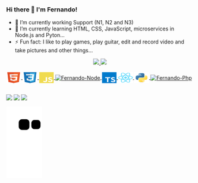 ### Hi there 👋 I'm Fernando!

- 🔭 I’m currently working Support (N1, N2 and N3)
- 🌱 I’m currently learning HTML, CSS, JavaScript, microservices in Node.js and Pyton...
- ⚡ Fun fact: I like to play games, play guitar, edit and record video and take pictures and other things...

<div align="center">
  <a href="https://github.com/FernandSa">
  <img height="150em" src="https://github-readme-stats.vercel.app/api?username=FernandSa&show_icons=true&theme=dracula&include_all_commits=true&count_private=true"/>
  <img height="150em" src="https://github-readme-stats.vercel.app/api/top-langs/?username=FernandSa&layout=compact&langs_count=7&theme=dracula"/>
</div>
  
  <div style="display: inline_block"><br>
  <img align="center" alt="Fernando-HTML" height="30" width="40" src="https://raw.githubusercontent.com/devicons/devicon/master/icons/html5/html5-original.svg">
  <img align="center" alt="Fernando-CSS" height="30" width="40" src="https://raw.githubusercontent.com/devicons/devicon/master/icons/css3/css3-original.svg">
    
  <img align="center" alt="Fernando-Js" height="30" width="40" src="https://raw.githubusercontent.com/devicons/devicon/master/icons/javascript/javascript-plain.svg">
  <img align="center" alt="Fernando-Node" height="40" width="50" src="https://cdn.jsdelivr.net/gh/devicons/devicon/icons/nodejs/nodejs-original.svg" />
  <img align="center" alt="Fernando-Ts" height="30" width="40" src="https://raw.githubusercontent.com/devicons/devicon/master/icons/typescript/typescript-plain.svg">
  <img align="center" alt="Fernando-React" height="30" width="40" src="https://raw.githubusercontent.com/devicons/devicon/master/icons/react/react-original.svg">
  <img align="center" alt="Fernando-Python" height="30" width="40" src="https://raw.githubusercontent.com/devicons/devicon/master/icons/python/python-original.svg">
  <img align="center" alt="Fernando-Php" height="40" width="50"  src="https://cdn.jsdelivr.net/gh/devicons/devicon/icons/php/php-plain.svg" />

##
  
<div> 
  <a href="https://www.instagram.com/fernando._sa/" target="_blank"><img src="https://img.shields.io/badge/-Instagram-%23E4405F?style=for-the-badge&logo=instagram&logoColor=white" target="_blank"></a>
  <a href = "mailto:fernando.sa.fiho@gmail.com"><img src="https://img.shields.io/badge/-Gmail-%23333?style=for-the-badge&logo=gmail&logoColor=white" target="_blank"></a>
  <a href="https://www.linkedin.com/in/fernandsa/" target="_blank"><img src="https://img.shields.io/badge/-LinkedIn-%230077B5?style=for-the-badge&logo=linkedin&logoColor=white" target="_blank"></a> 
 
  ![Snake animation](https://github.com/FernandSa/FernandSa/blob/output/github-contribution-grid-snake.svg)
 
</div>
